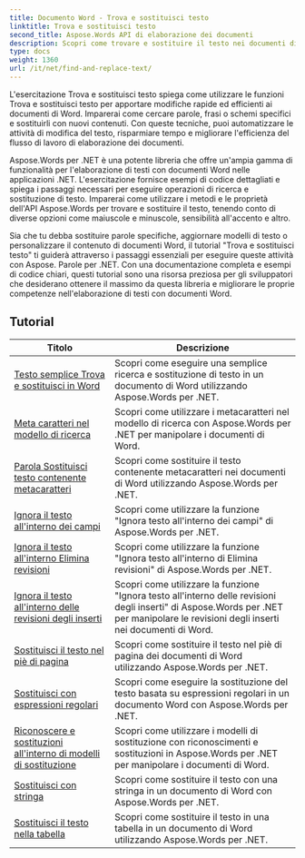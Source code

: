```yaml
---
title: Documento Word - Trova e sostituisci testo
linktitle: Trova e sostituisci testo
second_title: Aspose.Words API di elaborazione dei documenti
description: Scopri come trovare e sostituire il testo nei documenti di Word utilizzando Aspose.Words per .NET. I tutorial mostrano come eseguire ricerche di testo precise, comprese le opzioni di ricerca avanzate.
type: docs
weight: 1360
url: /it/net/find-and-replace-text/
---
```

L'esercitazione Trova e sostituisci testo spiega come utilizzare le funzioni Trova e sostituisci testo per apportare modifiche rapide ed efficienti ai documenti di Word. Imparerai come cercare parole, frasi o schemi specifici e sostituirli con nuovi contenuti. Con queste tecniche, puoi automatizzare le attività di modifica del testo, risparmiare tempo e migliorare l'efficienza del flusso di lavoro di elaborazione dei documenti.

Aspose.Words per .NET è una potente libreria che offre un'ampia gamma di funzionalità per l'elaborazione di testi con documenti Word nelle applicazioni .NET. L'esercitazione fornisce esempi di codice dettagliati e spiega i passaggi necessari per eseguire operazioni di ricerca e sostituzione di testo. Imparerai come utilizzare i metodi e le proprietà dell'API Aspose.Words per trovare e sostituire il testo, tenendo conto di diverse opzioni come maiuscole e minuscole, sensibilità all'accento e altro.

Sia che tu debba sostituire parole specifiche, aggiornare modelli di testo o personalizzare il contenuto di documenti Word, il tutorial "Trova e sostituisci testo" ti guiderà attraverso i passaggi essenziali per eseguire queste attività con Aspose. Parole per .NET. Con una documentazione completa e esempi di codice chiari, questi tutorial sono una risorsa preziosa per gli sviluppatori che desiderano ottenere il massimo da questa libreria e migliorare le proprie competenze nell'elaborazione di testi con documenti Word.

 ## Tutorial
| Titolo | Descrizione |
| --- | --- |
| [Testo semplice Trova e sostituisci in Word](./simple-find-replace/) | Scopri come eseguire una semplice ricerca e sostituzione di testo in un documento di Word utilizzando Aspose.Words per .NET. |
| [Meta caratteri nel modello di ricerca](./meta-characters-in-search-pattern/) | Scopri come utilizzare i metacaratteri nel modello di ricerca con Aspose.Words per .NET per manipolare i documenti di Word. |
| [Parola Sostituisci testo contenente metacaratteri](./replace-text-containing-meta-characters/) | Scopri come sostituire il testo contenente metacaratteri nei documenti di Word utilizzando Aspose.Words per .NET. |
| [Ignora il testo all'interno dei campi](./ignore-text-inside-fields/) | Scopri come utilizzare la funzione "Ignora testo all'interno dei campi" di Aspose.Words per .NET. |
| [Ignora il testo all'interno Elimina revisioni](./ignore-text-inside-delete-revisions/) | Scopri come utilizzare la funzione "Ignora testo all'interno di Elimina revisioni" di Aspose.Words per .NET. |
| [Ignora il testo all'interno delle revisioni degli inserti](./ignore-text-inside-insert-revisions/) | Scopri come utilizzare la funzione "Ignora testo all'interno delle revisioni degli inserti" di Aspose.Words per .NET per manipolare le revisioni degli inserti nei documenti di Word. |
| [Sostituisci il testo nel piè di pagina](./replace-text-in-footer/) | Scopri come sostituire il testo nel piè di pagina dei documenti di Word utilizzando Aspose.Words per .NET. |
| [Sostituisci con espressioni regolari](./replace-with-regex/) | Scopri come eseguire la sostituzione del testo basata su espressioni regolari in un documento Word con Aspose.Words per .NET. |
| [Riconoscere e sostituzioni all'interno di modelli di sostituzione](./recognize-and-substitutions-within-replacement-patterns/) | Scopri come utilizzare i modelli di sostituzione con riconoscimenti e sostituzioni in Aspose.Words per .NET per manipolare i documenti di Word. |
| [Sostituisci con stringa](./replace-with-string/) | Scopri come sostituire il testo con una stringa in un documento di Word con Aspose.Words per .NET. |
| [Sostituisci il testo nella tabella](./replace-text-in-table/) | Scopri come sostituire il testo in una tabella in un documento di Word utilizzando Aspose.Words per .NET. |